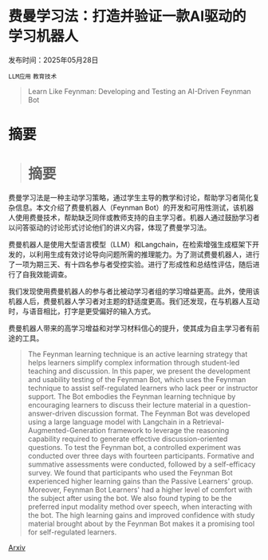 # 费曼学习法：打造并验证一款AI驱动的学习机器人

发布时间：2025年05月28日

`LLM应用` `教育技术`

> Learn Like Feynman: Developing and Testing an AI-Driven Feynman Bot

# 摘要

> # 摘要
费曼学习法是一种主动学习策略，通过学生主导的教学和讨论，帮助学习者简化复杂信息。本文介绍了费曼机器人（Feynman Bot）的开发和可用性测试，该机器人使用费曼技术，帮助缺乏同伴或教师支持的自主学习者。机器人通过鼓励学习者以问答驱动的讨论形式讨论他们的讲义内容，体现了费曼学习法。

费曼机器人是使用大型语言模型（LLM）和Langchain，在检索增强生成框架下开发的，以利用生成有效讨论导向问题所需的推理能力。为了测试费曼机器人，进行了一项为期三天、有十四名参与者受控实验。进行了形成性和总结性评估，随后进行了自我效能调查。

我们发现使用费曼机器人的参与者比被动学习者组的学习增益更高。此外，使用该机器人后，费曼机器人学习者对主题的舒适度更高。我们还发现，在与机器人互动时，与语音相比，打字是更受偏好的输入方式。

费曼机器人带来的高学习增益和对学习材料信心的提升，使其成为自主学习者有前途的工具。

> The Feynman learning technique is an active learning strategy that helps learners simplify complex information through student-led teaching and discussion. In this paper, we present the development and usability testing of the Feynman Bot, which uses the Feynman technique to assist self-regulated learners who lack peer or instructor support. The Bot embodies the Feynman learning technique by encouraging learners to discuss their lecture material in a question-answer-driven discussion format. The Feynman Bot was developed using a large language model with Langchain in a Retrieval-Augmented-Generation framework to leverage the reasoning capability required to generate effective discussion-oriented questions. To test the Feynman bot, a controlled experiment was conducted over three days with fourteen participants. Formative and summative assessments were conducted, followed by a self-efficacy survey. We found that participants who used the Feynman Bot experienced higher learning gains than the Passive Learners' group. Moreover, Feynman Bot Learners' had a higher level of comfort with the subject after using the bot. We also found typing to be the preferred input modality method over speech, when interacting with the bot. The high learning gains and improved confidence with study material brought about by the Feynman Bot makes it a promising tool for self-regulated learners.

[Arxiv](https://arxiv.org/abs/2506.09055)